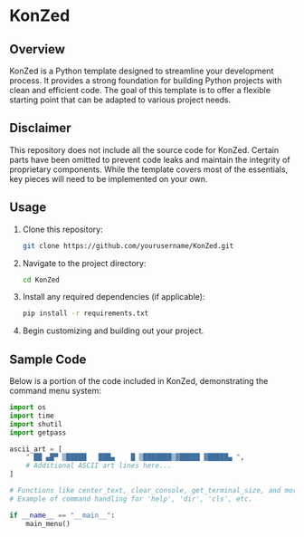 # KonZed

## Overview

KonZed is a Python template designed to streamline your development process. It provides a strong foundation for building Python projects with clean and efficient code. The goal of this template is to offer a flexible starting point that can be adapted to various project needs.

## Disclaimer

This repository does not include all the source code for KonZed. Certain parts have been omitted to prevent code leaks and maintain the integrity of proprietary components. While the template covers most of the essentials, key pieces will need to be implemented on your own.

## Usage

1. Clone this repository:
    ```bash
    git clone https://github.com/yourusername/KonZed.git
    ```

2. Navigate to the project directory:
    ```bash
    cd KonZed
    ```

3. Install any required dependencies (if applicable):
    ```bash
    pip install -r requirements.txt
    ```

4. Begin customizing and building out your project.

## Sample Code

Below is a portion of the code included in KonZed, demonstrating the command menu system:

```python
import os
import time
import shutil
import getpass

ascii_art = [
    " ██ ▄█▀ ▒█████   ███▄    █ ▒███████▒▓█████ ▓█████▄ ",
    # Additional ASCII art lines here...
]

# Functions like center_text, clear_console, get_terminal_size, and more...
# Example of command handling for 'help', 'dir', 'cls', etc.

if __name__ == "__main__":
    main_menu()
